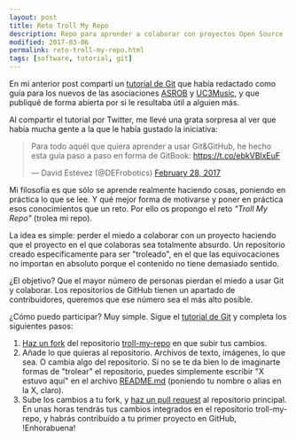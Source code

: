 ```yaml
---
layout: post
title: Reto Troll My Repo
description: Repo para aprender a colaborar con proyectos Open Source
modified: 2017-03-06
permalink: reto-troll-my-repo.html
tags: [software, tutorial, git]
---
```

En mi anterior post compartí un [tutorial de Git](https://www.gitbook.com/book/david-estevez/the-git-the-bad-and-the-ugly) que había redactado como guía para los nuevos de las asociaciones [ASROB](http://asrob.uc3m.es) y [UC3Music](https://github.com/UC3Music/), y que publiqué de forma abierta por si le resultaba útil a alguien más.

Al compartir el tutorial por Twitter, me llevé una grata sorpresa al ver que había mucha gente a la que le había gustado la iniciativa:

<blockquote class="twitter-tweet" data-lang="en"><p lang="es" dir="ltr">Para todo aquél que quiera aprender a usar Git&amp;GitHub, he hecho esta guía paso a paso en forma de GitBook: <a href="https://t.co/ebkVBlxEuF">https://t.co/ebkVBlxEuF</a></p>&mdash; David Estévez (@DEFrobotics) <a href="https://twitter.com/DEFrobotics/status/836528779447128064">February 28, 2017</a></blockquote>
<script async src="//platform.twitter.com/widgets.js" charset="utf-8"></script>

Mi filosofía es que sólo se aprende realmente haciendo cosas, poniendo en práctica lo que se lee. Y qué mejor forma de motivarse y poner en práctica esos conocimientos que un reto. Por ello os propongo el reto _"Troll My Repo"_ (trolea mi repo).

La idea es simple: perder el miedo a colaborar con un proyecto haciendo que el proyecto en el que colaboras sea totalmente absurdo. Un repositorio creado específicamente para ser "troleado", en el que las equivocaciones no importan en absoluto porque el contenido no tiene demasiado sentido.

¿El objetivo? Que el mayor número de personas pierdan el miedo a usar Git y colaborar. Los repositorios de GitHub tienen un apartado de contribuidores, queremos que ese número sea el más alto posible.

¿Cómo puedo participar? Muy simple. Sigue el [tutorial de Git](https://www.gitbook.com/book/david-estevez/the-git-the-bad-and-the-ugly) y completa los siguientes pasos:

1. [Haz un fork](https://david-estevez.gitbooks.io/the-git-the-bad-and-the-ugly/content/es/colaborando-con-proyectos-en-github/forkeando-un-repositorio.html) del repositorio [troll-my-repo](https://github.com/David-Estevez/troll-my-repo) en que subir tus cambios.
2. Añade lo que quieras al repositorio. Archivos de texto, imágenes, lo que sea. O cambia algo del repositorio. Si no se te da bien lo de imaginarte formas de "trolear" el repositorio, puedes simplemente escribir "X estuvo aquí" en el archivo [README.md]() (poniendo tu nombre o alias en la X, claro).
3. Sube los cambios a tu fork, y [haz un pull request](https://david-estevez.gitbooks.io/the-git-the-bad-and-the-ugly/content/es/colaborando-con-proyectos-en-github/creando-un-pull-request.html) al repositorio principal. En unas horas tendrás tus cambios integrados en el repositorio troll-my-repo, y habrás contribuído a tu primer proyecto en GitHub, !Enhorabuena!
